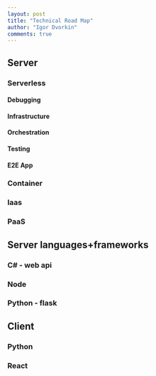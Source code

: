 ```yaml
---
layout: post
title: "Technical Road Map"
author: "Igor Dvorkin"
comments: true
---
```


## Server

### Serverless

#### Debugging

#### Infrastructure

#### Orchestration

#### Testing

#### E2E App

### Container

### Iaas

### PaaS

## Server languages+frameworks

### C# - web api

### Node

### Python - flask

## Client

### Python

### React

